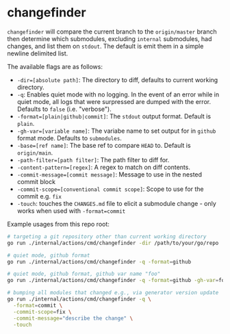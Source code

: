 # changefinder

`changefinder` will compare the current branch to the `origin/master` branch
then determine which submodules, excluding `internal` submodules, had changes,
and list them on `stdout`. The default is emit them in a simple newline
delimited list.

The available flags are as follows:
 * `-dir=[absolute path]`: The directory to diff, defaults to current working
 directory. 
 * `-q`: Enables quiet mode with no logging. In the event of an error while in
 quiet mode, all logs that were surpressed are dumped with the error. Defaults
 to `false` (i.e. "verbose").
 * `-format=[plain|github|commit]`: The `stdout` output format. Default is `plain`.
 * `-gh-var=[variable name]`: The variabe name to set output for in `github`
 format mode. Defaults to `submodules`.
 * `-base=[ref name]`: The base ref to compare `HEAD` to. Default is
 `origin/main`.
 * `-path-filter=[path filter]`: The path filter to diff for.
 * `-content-pattern=[regex]`: A regex to match on diff contents.
 * `-commit-message=[commit message]`: Message to use in the nested commit block
 * `-commit-scope=[conventional commit scope]`: Scope to use for the commit e.g. `fix`
 * `-touch`: touches the `CHANGES.md` file to elicit a submodule change - only
 works when used with `-format=commit`

Example usages from this repo root:

```sh
# targeting a git repository other than current working directory
go run ./internal/actions/cmd/changefinder -dir /path/to/your/go/repo

# quiet mode, github format
go run ./internal/actions/cmd/changefinder -q -format=github

# quiet mode, github format, github var name "foo"
go run ./internal/actions/cmd/changefinder -q -format=github -gh-var=foo

# bumping all modules that changed e.g., via generator version update
go run ./internal/actions/cmd/changefinder -q \
  -format=commit \
  -commit-scope=fix \
  -commit-message="describe the change" \
  -touch
```
